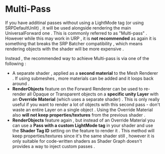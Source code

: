 # Multi-Pass

If you have additinal passes without using a LightMode tag (or using SRPDefaultUnlit) , it will be used alongside rendering the main UniversalForward one . This is commonly referred to as "Multi-pass" . However while this may work in URP , it is **not recommended** as again it is something that breaks the SRP Batcher compatibility , which means rendering objects with the shader will be more expensive .

Instead , the recommended way to achieve Multi-pass is via one of the following :

- A separate shader , applied as a **second material** to the Mesh Renderer . If using submeshes , more materials can be added and it loops back around .
- **RenderObjects** feature on the Forward Renderer can be used to re-render all Opaque or Transparent objects on a **specific unity Layer** with an **Override Material** (which uses a separate shader) . This is only really useful if you want to render a lot of objects with this second pass - don't waste an entire Layer on a single object . Using the Override Material also **will not keep properties/textures** from the previous shader .
- **RenderObjects** feature again , but instead of an Override Material you can use a **Pass with a custom LightMode tag** in your shader and use the **Shader Tag ID** setting on the feature to render it . This method will keep properties/textures since it's the same shader still , however it is only suitable for code-written shaders as Shader Graph doesn't provides a way to inject custom passes .